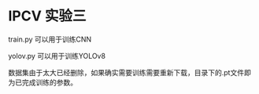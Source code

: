 # IPCV  实验三

train.py 可以用于训练CNN

yolov.py 可以用于训练YOLOv8

数据集由于太大已经删除，如果确实需要训练需要重新下载，目录下的.pt文件即为已完成训练的参数。
